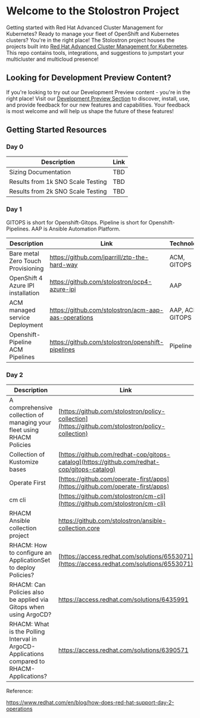 # Welcome to the Stolostron Project
Getting started with Red Hat Advanced Cluster Management for Kubernetes?  Ready to manage your fleet of OpenShift and Kubernetes clusters?  You're in the right place!  The Stolostron project houses the projects built into [Red Hat Advanced Cluster Management for Kubernetes](https://www.redhat.com/en/technologies/management/advanced-cluster-management).  This repo contains tools, integrations, and suggestions to jumpstart your multicluster and multicloud presence!

## Looking for Development Preview Content?

If you're looking to try out our Development Preview content - you're in the right place!  Visit our [Development Preview Section](./dev-preview/) to discover, install, use, and provide feedback for our new features and capabilities.  Your feedback is most welcome and will help us shape the future of these features!

## Getting Started Resources

### Day 0

| Description | Link |
|-------------|------|
| Sizing Documentation | TBD |
| Results from 1k SNO Scale Testing | TBD |
| Results from 2k SNO Scale Testing | TBD |

### Day 1

GITOPS is short for Openshift-Gitops. Pipeline is short for Openshift-Pipelines. AAP is Ansible Automation Platform.

| Description | Link | Technology |
|-------------|------|------------|
| Bare metal Zero Touch Provisioning | https://github.com/jparrill/ztp-the-hard-way | ACM, GITOPS |
| OpenShift 4 Azure IPI installation | https://github.com/stolostron/ocp4-azure-ipi | AAP |
| ACM managed service Deployment | https://github.com/stolostron/acm-aap-aas-operations | AAP, ACM, GITOPS |
| Openshift-Pipeline ACM Pipelines | https://github.com/stolostron/openshift-pipelines | Pipeline |

### Day 2

| Description | Link |
|-------------|------|
| A comprehensive collection of managing your fleet using RHACM Policies | [https://github.com/stolostron/policy-collection](https://github.com/stolostron/policy-collection) |
| Collection of Kustomize bases | [https://github.com/redhat-cop/gitops-catalog](https://github.com/redhat-cop/gitops-catalog) |
| Operate First | [https://github.com/operate-first/apps](https://github.com/operate-first/apps) |
| cm cli | [https://github.com/stolostron/cm-cli](https://github.com/stolostron/cm-cli) |
| RHACM Ansible collection project | https://github.com/stolostron/ansible-collection.core |
| RHACM: How to configure an ApplicationSet to deploy Policies? | [https://access.redhat.com/solutions/6553071](https://access.redhat.com/solutions/6553071) |
| RHACM: Can Policies also be applied via Gitops when using ArgoCD? | https://access.redhat.com/solutions/6435991 |
| RHACM: What is the Polling Interval in ArgoCD-Applications compared to RHACM-Applications? | https://access.redhat.com/solutions/6390571 |

Reference: 

https://www.redhat.com/en/blog/how-does-red-hat-support-day-2-operations
